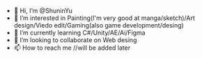 - 👋 Hi, I’m @ShuninYu
- 👀 I’m interested in Painting(I'm very good at manga/sketch)/Art design/Viedo edit/Gaming(also game development/desing)
- 🌱 I’m currently learning C#/Unity/AE/Ai/Figma
- 💞️ I’m looking to collaborate on Web desing
- 📫 How to reach me //will be added later

<!---
ShuninYu/ShuninYu is a ✨ special ✨ repository because its `README.md` (this file) appears on your GitHub profile.
You can click the Preview link to take a look at your changes.
--->

